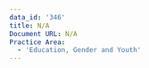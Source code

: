 ```yaml
---
data_id: '346'
title: N/A
Document URL: N/A
Practice Area:
  - 'Education, Gender and Youth'
---
```

